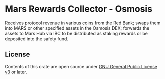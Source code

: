 # Mars Rewards Collector - Osmosis

Receives protocol revenue in various coins from the Red Bank; swaps them into MARS or other specified assets in the Osmosis DEX; forwards the assets to Mars Hub via IBC to be distributed as staking rewards or be deposited into the safety fund.

## License

Contents of this crate are open source under [GNU General Public License v3](../../../LICENSE) or later.
